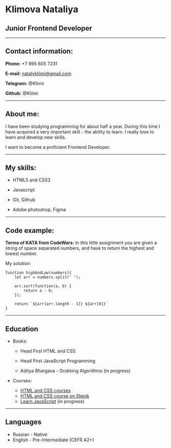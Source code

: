 # **Klimova Nataliya**

## Junior Frontend Developer

---

## **Contact information:**





**Phone:** +7 995 605 7231

**E-mail:** natalykliimi@gmail.com

**Telegram:** @Kliimi

**Github:** @Kliimi

---

## **About me:**

I have been studying programming for about half a year. During this time I have acquired a very important skill - the ability to learn.
I really love to learn and develop new skills.

I want to become a proficient Frontend Developer.

---

## **My skills:**

* HTML5 and CSS3

* Javascript

* Git, Github

* Adobe photoshop, Figma

---
## **Code example:**

**Terms of KATA from CodeWars:** In this little assignment you are given a string of space separated numbers, and have to return the highest and lowest number.

My solution:

```
function highAndLow(numbers){
    let arr = numbers.split(' ');
    
    arr.sort(function(a, b) {
        return a - b;
    });
  
    return `${arr[arr.length - 1]} ${arr[0]}`
}

```
---

## **Education**
* Books:

    * Head First HTML and CSS
    * Head First JavaScript Programming

    * Aditya Bhargava - Grokking Algorithms (in progress)
* Courses:
    * [HTML and CSS courses](https://ru.code-basics.com/)
    * [HTML and CSS course on Stepik](https://ru.code-basics.com/)
    * [Learn JavaScript](https://learn.javascript.ru/) (in progress)

---

## **Languages**
* Russian - Native
* English - Pre-Intermediate (CEFR A2+)

